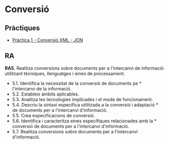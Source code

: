 # Conversió

## Pràctiques

* [Pràctica 1 - Conversió XML - JON](./practica1.md)

## RA

**RA5.** Realitza conversions sobre documents per a l'intercanvi de informació utilitzant tècniques, llenguatges i eines de processament.
   * 5.1. Identifica la necessitat de la conversió de documents pe * l'intercanvi de la informació.
   * 5.2. Estableix àmbits aplicables.
   * 5.3. Analitza les tecnologies implicades i el mode de funcionament.
   * 5.4. Descriu la sintaxi específica utilitzada a la conversió i adaptació * de documents per a l'intercanvi d'informació.
   * 5.5. Crea especificacions de conversió.
   * 5.6. Identifica i caracteritza eines específiques relacionades amb la * conversió de documents per a l'intercanvi d'informació.
   * 5.7. Realitza conversions sobre documents per a l'intercanvi d'informació.


